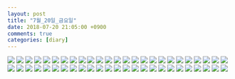 ```yaml
---
layout: post
title: "7월_20일_금요일"
date: 2018-07-20 21:05:00 +0900
comments: true 
categories: [diary] 
---
```

![](https://blogfiles.pstatic.net/MjAxODA3MjBfODIg/MDAxNTMyMDg4MzAyMzEw.stoqo6nvOq0vUIRBaDdETE22GauJuX1ji0MoRviUmxkg.0rqbkmLgju3VMRhP1hT6jZvo6FyL_B7Ni0pu6cnfP4Eg.JPEG.hotleve/NaverBlog_20180720_210501_00.jpg?type=w1) 
![](https://blogfiles.pstatic.net/MjAxODA3MjBfMjE1/MDAxNTMyMDg4MzAyNzk5._ZduGIE5ubWYRYRvtwB-ztb4nslnmOGJ_3Vcewhzw44g.sYsUQFrvaph2JFwVqEV4kb-U6LMHvyL14s8Yby35L5Mg.JPEG.hotleve/NaverBlog_20180720_210502_01.jpg?type=w1) 
![](https://blogfiles.pstatic.net/MjAxODA3MjBfNDYg/MDAxNTMyMDg4MzAzNzU1.jogqxNRoP-P8DqPP8xJ3w_bMVW18qr3ZCYAaZO6uJrQg.l1R6juy4IS5o5XC40xpIhXQtw7krFEwqY_Rhd9Wdkacg.JPEG.hotleve/NaverBlog_20180720_210503_02.jpg?type=w1) 
![](https://blogfiles.pstatic.net/MjAxODA3MjBfNyAg/MDAxNTMyMDg4MzA0Mzcz.7Gq9xMchc9InjmaAtlFB9sX1wW_CbxaQl_Idi4dSQssg.8U-M7DVSAiHsqD6tzIzTTL76pG7QyKl6HUCv9AynfOog.JPEG.hotleve/NaverBlog_20180720_210504_03.jpg?type=w1) 
![](https://blogfiles.pstatic.net/MjAxODA3MjBfMjUy/MDAxNTMyMDg4MzA1Mzgx.ap3NG8Avn2UT9HDFBjO-8PgQ4QuNmbmFz0O7EtZtjsYg.dW1kmmB3wq-Zo7kexbHR3z1rV20B1WTwpJZ8RqEjNqQg.JPEG.hotleve/NaverBlog_20180720_210504_04.jpg?type=w1) 
![](https://blogfiles.pstatic.net/MjAxODA3MjBfMTA5/MDAxNTMyMDg4MzA2MzIx._p4QXyVVT5-tlB_4RyxT7rIZqi387JO9__R810aI1Zwg.7OWpFzHudK_5pgQJcbWngXf-YGCSN-0ZJuqM2ybd_Fsg.JPEG.hotleve/NaverBlog_20180720_210505_05.jpg?type=w1) 
![](https://blogfiles.pstatic.net/MjAxODA3MjBfMjUx/MDAxNTMyMDg4MzA2OTIx.ekXFEF6BLMVrCA_8nrQVpRA7FN1ITd75TKPGXbfrEaQg.-6M_-2hZrCPgXAdCSGhocg0nA1-tPz5k6gJECPVtfIYg.JPEG.hotleve/NaverBlog_20180720_210506_06.jpg?type=w1) 
![](https://blogfiles.pstatic.net/MjAxODA3MjBfODAg/MDAxNTMyMDg4MzA3NDM1.oV7LzYqfcN1lmrQqXUz4ogwox04YZBLcpoToKIkzPuEg.4ZVYlYquMaJbUAM5r6x_hqdZlztsDsAlLdaWxgTiEL8g.JPEG.hotleve/NaverBlog_20180720_210507_07.jpg?type=w1) 
![](https://blogfiles.pstatic.net/MjAxODA3MjBfMTQ3/MDAxNTMyMDg4MzA4MDMz.fiv-v_KjSL8KTZmAQmzvyvPQMsn4uonRkXh0CeT9Y3sg.S1TwmfqBrjCMs9kvZbQ4UBmcl35Rq91x4AnLJGgF2M4g.JPEG.hotleve/NaverBlog_20180720_210507_08.jpg?type=w1) 
![](https://blogfiles.pstatic.net/MjAxODA3MjBfMjg1/MDAxNTMyMDg4MzA4NTk4.AbWWN71YPkIjvwN0ohbwD0KeYNpQ9MW-uLZfFt6jrrUg.VnuAVGr9foN44mLCfwtzgwISZHgnN7lvPWjCq8k0O5Qg.JPEG.hotleve/NaverBlog_20180720_210508_09.jpg?type=w1) 
![](https://blogfiles.pstatic.net/MjAxODA3MjBfMTMx/MDAxNTMyMDg4MzA5NDkw.1H2AHz-4QJ0fKxYZinWsmrZaDanJQGKU7SZzB0kYndQg.NN9pV0TCH0rYo3Qpyzu3QOr9-qhQlZ7YZqRnxXxwQOkg.JPEG.hotleve/NaverBlog_20180720_210509_10.jpg?type=w1) 
![](https://blogfiles.pstatic.net/MjAxODA3MjBfMTQ3/MDAxNTMyMDg4MzEwMTQz._AjojFbqByym80euTeCuxR72v62UHNBeUQvnAX1-wx0g.0lVNLrpD4q5ajDX8CJf2i33fBUhauF-WxIAVFXI_ry4g.JPEG.hotleve/NaverBlog_20180720_210509_11.jpg?type=w1) 
![](https://blogfiles.pstatic.net/MjAxODA3MjBfMTYg/MDAxNTMyMDg4MzEwODY1.4DhXKcCmXvLgIg5tivcVf1awyXVre-3NnMYCsbITGoIg.db0g4meH96m1wLAD40wRJ3Sx7hZjXN5BabQVt9YRZYEg.JPEG.hotleve/NaverBlog_20180720_210510_12.jpg?type=w1) 
![](https://blogfiles.pstatic.net/MjAxODA3MjBfMzkg/MDAxNTMyMDg4MzExNTE2.09KmV9eOGNtm6qQYbpwxXSnBU1YgJLe3tArC9Qz6Wxcg.aTrQOtaYU7xrC8Kzkw1hxzjFkkETLZTAhmDjKTGijLsg.JPEG.hotleve/NaverBlog_20180720_210511_13.jpg?type=w1) 
![](https://blogfiles.pstatic.net/MjAxODA3MjBfMjI5/MDAxNTMyMDg4MzEyMTI1.2mwmNXHPVEeR43Lgzbhp5EEYFswnus9YOvpozE28BI8g.Vw4bwt7jTKr7F_r4K-fSK-gPswVZlVN5-4PyMUEnpBkg.JPEG.hotleve/NaverBlog_20180720_210511_14.jpg?type=w1) 
![](https://blogfiles.pstatic.net/MjAxODA3MjBfMTAz/MDAxNTMyMDg4MzEyODAx.ss097NjTMZEn3E_ByQfxT87ImJktQk9LgVsi9USb3ygg.uQLh9TZ4SlebbaGHYGpOikP9F4iiHHDwpDK0OaaUMO0g.JPEG.hotleve/NaverBlog_20180720_210512_15.jpg?type=w1) 
![](https://blogfiles.pstatic.net/MjAxODA3MjBfMzgg/MDAxNTMyMDg4MzEzNDUz.M8qwmwwbVAsoeLT9BnaPYfDChJN5kxpGzCl0u7Gy9IAg.8EWg67Sheli74ZxfR1rMjb852wk5O0TwqJsgF07v_c8g.JPEG.hotleve/NaverBlog_20180720_210513_16.jpg?type=w1) 
![](https://blogfiles.pstatic.net/MjAxODA3MjBfMTYx/MDAxNTMyMDg4MzE0MTcz.aGDEkSm7YOaCK06QkaWIBQkqZP7zxB0wNB0VQZF2XmUg.zVgSpZ9nxxX4xavk2QCn8ebFQwx8O7ghuIva0ygBf3wg.JPEG.hotleve/NaverBlog_20180720_210513_17.jpg?type=w1) 
![](https://blogfiles.pstatic.net/MjAxODA3MjBfMjYx/MDAxNTMyMDg4MzE0NzQ4.kKL_WiBkLpiHlOMXHeATBYPxdGDFzo9aOzePLF9SQLwg.sgJnC2CY1SStilvT07Cg4hyZT18oUpeY_FOw4UkjXNEg.JPEG.hotleve/NaverBlog_20180720_210514_18.jpg?type=w1) 
![](https://blogfiles.pstatic.net/MjAxODA3MjBfMTg2/MDAxNTMyMDg4MzE1NTc2.4EeOCjYt7xq9ZeaIfYXTA3kejHylXU7R3t_bJn4-EUUg.AcDA9coirDIyRT9-tKTOSe55ZfE1M2LgMNx-a79BNKcg.JPEG.hotleve/NaverBlog_20180720_210515_19.jpg?type=w1) 
![](https://blogfiles.pstatic.net/MjAxODA3MjBfMzIg/MDAxNTMyMDg4MzE2MDE2.Z6hLnSg71s2f7qtXulZ0_HMZf8sotqSbJpt4A6Wfd5cg.15G5K7oGoX2B91EDc4hgSHeGe5joNgZuQwdqkY3HHQMg.JPEG.hotleve/NaverBlog_20180720_210515_20.jpg?type=w1) 
![](https://blogfiles.pstatic.net/MjAxODA3MjBfMTc2/MDAxNTMyMDg4MzE2NDY2.MZBLmx1GYTPLf7zEOIwd9gB--mqOTcAI_15U48eFb3Eg.ROVsbd6zuvCEIApcLlhmCL89tf1WmnF1u1h42JjNWwMg.JPEG.hotleve/NaverBlog_20180720_210516_21.jpg?type=w1) 
![](https://blogfiles.pstatic.net/MjAxODA3MjBfMTg0/MDAxNTMyMDg4MzE2OTE1.Zcdwf-Z-Ltnnbbqk3Ku68H3vVNX3D0Wur9jpmq1kOn8g.2DLxlain9gRDTQ9_ccF4ybnnW_L2QidWfRKKQ3RLaacg.JPEG.hotleve/NaverBlog_20180720_210516_22.jpg?type=w1) 
![](https://blogfiles.pstatic.net/MjAxODA3MjBfMjA5/MDAxNTMyMDg4MzE3NTQx.USS-zIumuxVNTLH-nQqx68idiBQVmRqfV0n3nfzOBmMg.lz3pB-PuB92-bzbyJw4VjQ5b7q6NFH_fzF4gpgHboxQg.JPEG.hotleve/NaverBlog_20180720_210517_23.jpg?type=w1) 
![](https://blogfiles.pstatic.net/MjAxODA3MjBfMjMy/MDAxNTMyMDg4MzE4MjY4.jF93yYsBge_mBVganJQVkRgNeMn3PvsBzKJ8aqEJ244g.QBS3XBqTV1sjRKpuh4Ximz9K50u9EU1_jmkAv6NzImcg.JPEG.hotleve/NaverBlog_20180720_210517_24.jpg?type=w1) 
![](https://blogfiles.pstatic.net/MjAxODA3MjBfMjY1/MDAxNTMyMDg4MzE4OTY5.EayIdI80u2I2E5K2Ncj-sLRlGUMH8u7TsN0ra3QFjgYg.s3Y6fQxU2hGS8cQnOgbc3jUt6zniFB76kK5J2ligEIgg.JPEG.hotleve/NaverBlog_20180720_210518_25.jpg?type=w1) 
![](https://blogfiles.pstatic.net/MjAxODA3MjBfMTcz/MDAxNTMyMDg4MzE5OTAy.neNgNMnEkkf9z0O6dRNRd_pKja7zW6dG65TIK1k4Y7gg.vGpWTRaoiyHPJn5lyH91G-cerW6C2owUrTYYy92pckUg.JPEG.hotleve/NaverBlog_20180720_210519_26.jpg?type=w1) 
![](https://blogfiles.pstatic.net/MjAxODA3MjBfMjQ2/MDAxNTMyMDg4MzIwNTY4.BAzzS124Mg69OlrqOXvb8wugV1iAdVwIEl3F9st26fIg.0KCVIfSBbQyECjU3yhwfaFryryAY_W2dQNkDP7hTnswg.JPEG.hotleve/NaverBlog_20180720_210520_27.jpg?type=w1) 
![](https://blogfiles.pstatic.net/MjAxODA3MjBfMjkg/MDAxNTMyMDg4MzIxNjYz.DC2pJ7hz_ClAVWJjzf6ED2abr4tozu4uHusKq3LPiTwg.XfjVB41pmd51IMIq9zFfnyvz0hQzJ4rUFiHmBDO1xzMg.JPEG.hotleve/NaverBlog_20180720_210521_28.jpg?type=w1) 
![](https://blogfiles.pstatic.net/MjAxODA3MjBfMiAg/MDAxNTMyMDg4MzIyNDk3.t9XdSCmbq3in8TN64gUpMPNP5CX2FHql9lUcKn5L2nEg.7ptClFspT6RFWPUZI7xAoy7_yFXXgy9YR8-r5rLa5MAg.JPEG.hotleve/NaverBlog_20180720_210522_29.jpg?type=w1) 
![](https://blogfiles.pstatic.net/MjAxODA3MjBfMzgg/MDAxNTMyMDg4MzIzMDc2.gAl1AL5bjfNMiIuYFw3B2eJY7LFX51Y4o0MIGg1afX0g.GVhPDhcjZDj8qamhtQnGUpztU25iHXnRl7Q9cD8SBeUg.JPEG.hotleve/NaverBlog_20180720_210522_30.jpg?type=w1) 
![](https://blogfiles.pstatic.net/MjAxODA3MjBfMTIw/MDAxNTMyMDg4MzIzNzA4.UzR5o_TVJC6nzYZtY-2cfmBgo6A3W9koQM-NvMfybr8g.AdrawarF6bvxcEbHyIE_Npg-Nq1ANvQGDKkLWyU5A1kg.JPEG.hotleve/NaverBlog_20180720_210523_31.jpg?type=w1) 
![](https://blogfiles.pstatic.net/MjAxODA3MjBfMTc0/MDAxNTMyMDg4MzI0Mjkx.9nHyEnYBNlhbUHFDocIGgogpAr_c24l8qqrC2RCFBM8g.zRMjvYxj4tFbSf_OKHksQy65npw8ocpjiBtg8OIN7mYg.JPEG.hotleve/NaverBlog_20180720_210524_32.jpg?type=w1) 
![](https://blogfiles.pstatic.net/MjAxODA3MjBfMTUz/MDAxNTMyMDg4MzI0ODgx.Av1umjl93moIsxd-L_HFFe-PqY6ChAcTsMdiLSobB7Qg.DeqRinU0j6jEuo5f_LgDv0-KdD_aNpyJOO7FJmrQS88g.JPEG.hotleve/NaverBlog_20180720_210524_33.jpg?type=w1) 
![](https://blogfiles.pstatic.net/MjAxODA3MjBfNDMg/MDAxNTMyMDg4MzI1NTQ5.cSfKu_bu1jgNQ7thMURUOuP12gZX6p9Ovb0KZbvNgDEg.hpcftS6vrTkVlR61k7HkyYFYoSeyA5rvj_lHOfkcIkkg.JPEG.hotleve/NaverBlog_20180720_210525_34.jpg?type=w1) 
![](https://blogfiles.pstatic.net/MjAxODA3MjBfMTEx/MDAxNTMyMDg4MzI2NDUz.3HPlOcND5hvEd1EvFzqXaXe6Ctozliqce4Xnaegh92og.dmHpPVS0FHFPSMV1Apdw1Bsec3NIqibT7EV6TAB4sE4g.JPEG.hotleve/NaverBlog_20180720_210526_35.jpg?type=w1) 
![](https://blogfiles.pstatic.net/MjAxODA3MjBfMjUw/MDAxNTMyMDg4MzI3MDQw.AksisSmM_Qmq1a4k8zHqKuMo3kv_4o43S-P5_UZhpcEg.LogZt3wAlE-J5OUejiGwOtk97afEOX5cUM_1z4xYBGwg.JPEG.hotleve/NaverBlog_20180720_210526_36.jpg?type=w1) 
![](https://blogfiles.pstatic.net/MjAxODA3MjBfMTE5/MDAxNTMyMDg4MzI3NjMw.LfoLTDP2DvBH2rCPMhRhNUmU0NsMpSqwz6a_1sRCK2gg.CchbhAzIBFV--cVAjGXgGytPLNy-e7UyYwEJGm1Zl0Ug.JPEG.hotleve/NaverBlog_20180720_210527_37.jpg?type=w1) 
![](https://blogfiles.pstatic.net/MjAxODA3MjBfMTgy/MDAxNTMyMDg4MzI4NTYw.6uf7XanRV3Z6KEJPCIURqAFiNKZFGxerhnQE1CkD-RMg.sAWDSV2APAktSMtnNlTedjYbW3GTbassKxcN8oPA26sg.JPEG.hotleve/NaverBlog_20180720_210528_38.jpg?type=w1) 
![](https://blogfiles.pstatic.net/MjAxODA3MjBfMTU4/MDAxNTMyMDg4MzI5MDY3.Oda3-n4albeO5PVq45n_znPxKiDB4vSssTolpXG7yzcg.m_clUJMtqm9TOps_eM53SA9zBgssAhHuy0byu7IdUWUg.JPEG.hotleve/NaverBlog_20180720_210528_39.jpg?type=w1) 
![](https://blogfiles.pstatic.net/MjAxODA3MjBfOTgg/MDAxNTMyMDg4MzI5NjQ3.4WfQwqIAF6yvdFDdDzrZJavMJ-gDZIjZyqh-GtkwGIIg.HILhn_sSz8qYXQLW8gFg09RcMMwqGK8fjMoupX8j-Lcg.JPEG.hotleve/NaverBlog_20180720_210529_40.jpg?type=w1) 
![](https://blogfiles.pstatic.net/MjAxODA3MjBfMTE2/MDAxNTMyMDg4MzMwNzA4.zwf054IUD50ugRZGN51Y947ufMo2mkuoCi0hFFsO3m4g.UtFvCMLPJ_NBhteQck61Y8gy7_7Md5ZavxVjA1qbOlUg.JPEG.hotleve/NaverBlog_20180720_210530_41.jpg?type=w1) 
![](https://blogfiles.pstatic.net/MjAxODA3MjBfMTA4/MDAxNTMyMDg4MzMxNTQw.sBd37Z8mqorK7wdLVbhMGcy5G-GUsgsvNsZ2D_pYgaIg.PJRWygdFYI_Czld77pqbE_KT4JdWikCpjVP3J-QNMnIg.JPEG.hotleve/NaverBlog_20180720_210531_42.jpg?type=w1) 
![](https://blogfiles.pstatic.net/MjAxODA3MjBfNjEg/MDAxNTMyMDg4MzMzNDMz.S4ZeTK3sPnMsOgNSKNdEWeHZW8PWPexVzMEVhGstIRMg.aVBguG0h4GnFTxaLqn4IJNMrSUZaFEfGVemdNt8hv8Ag.JPEG.hotleve/NaverBlog_20180720_210533_43.jpg?type=w1) 
![](https://blogfiles.pstatic.net/MjAxODA3MjBfMzYg/MDAxNTMyMDg4MzM0MDgy.VPpn1F9rqN0TeFAogsChoYFE7WV_dc-udRUvH71r4gIg.x890H_P-bvbiFnxFBHuZ-bQGJrwVLNs51xFQ2Qe6LwMg.JPEG.hotleve/NaverBlog_20180720_210533_44.jpg?type=w1) 
![](https://blogfiles.pstatic.net/MjAxODA3MjBfMTE1/MDAxNTMyMDg4MzM0OTcz.TAh4d2Ov81ZYHUc8OmdOpyQSFWI_vmn2uJg-Zw-SBj0g.PeGfs41UI1qbxwtWLhdbDV4o-C7Ri1t-0Urzd5qbraAg.JPEG.hotleve/NaverBlog_20180720_210534_45.jpg?type=w1) 
![](https://blogfiles.pstatic.net/MjAxODA3MjBfMjc0/MDAxNTMyMDg4MzM1NzE5.mZdS6v_eyx5hfaOdxdxsnZEDGdX1dy52StHLgL5vy8kg.ZYt2g6gA2fL2XUdFmFOuEYKTkPxm4Gct3km1J8x1R6Eg.JPEG.hotleve/NaverBlog_20180720_210535_46.jpg?type=w1) 
![](https://blogfiles.pstatic.net/MjAxODA3MjBfNyAg/MDAxNTMyMDg4MzM3MjUy.H0jn-svULC4ongVLMeuH66hj2lELmLFk9bX0i32ME9Ig.6slb5GMtxOS4INNCZdjqs4GWCa3orAwGXjJ2x6bz3y0g.JPEG.hotleve/NaverBlog_20180720_210536_47.jpg?type=w1) 
![](https://blogfiles.pstatic.net/MjAxODA3MjBfNTIg/MDAxNTMyMDg4MzQwODE3.Vn4RMpmxk4iINmFmWDxDGm2zsC7CBtjnpOWfRp_rIIMg.DN3wB2V4m2KuSt64eRQ4Wil06M0BzMcQYZYGlAA2UtQg.JPEG.hotleve/NaverBlog_20180720_210537_48.jpg?type=w1) 
![](https://blogfiles.pstatic.net/MjAxODA3MjBfMjcw/MDAxNTMyMDg4MzQxNzIw.mOkh0J04tbbTqSBUiSczLJUNf8MUyuct4gWZCtZxcukg.etLFkBfvv1OegeZZodxt0ZROmxN43jOTsfC7Ip_2kcsg.JPEG.hotleve/NaverBlog_20180720_210541_49.jpg?type=w1) 
